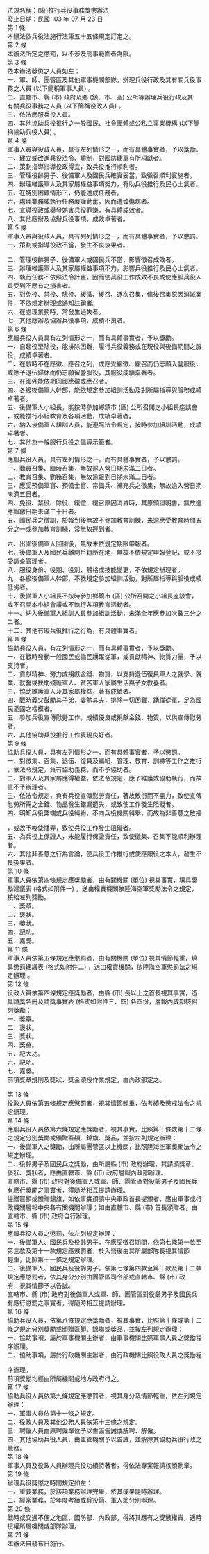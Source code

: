 法規名稱：(廢)推行兵役事務獎懲辦法  
廢止日期：民國 103 年 07 月 23 日  
第 1 條  
本辦法依兵役法施行法第五十五條規定訂定之。  
第 2 條  
本辦法所定之懲罰，以不涉及刑事範圍者為限。  
第 3 條  
依本辦法獎懲之人員如左：  
一、軍、師、團管區及其他軍事機關部隊，辦理兵役行政及其有關兵役事  
務之人員 (以下簡稱軍事人員) 。  
二、直轄市、縣 (市) 政府及鄉 (鎮、市、區) 公所等辦理兵役行政及其  
有關兵役事務之人員 (以下簡稱役政人員) 。  
三、依法應服兵役人員。  
四、其他協助兵役推行之一般國民、社會團體或公私立事業機構 (以下簡  
稱協助兵役人員) 。  
第 4 條  
軍事人員與役政人員，具有左列情形之一，而有具體事實者，予以獎勵。  
一、建立或改進兵役法令、體制，對國防建軍有所項獻者。  
二、策劃指導指導役政得宜，致兵役推行順利者。  
三、管理役齡男子、後備軍人及國民兵確實妥當，致徵召順利實施者。  
四、辦理維護軍人及其家屬權益事項努力，有助兵役推行及民心士氣者。  
五、在特別困難情形下，仍能達成任務者。  
六、處理業務或執行任務嚴謹勤奮，因而遭致傷病者。  
七、宣導役政或舉發妨害兵役罪嫌，有具體成效者。  
八、其他應辦及協辦兵役事項，成效卓著者。  
第 5 條  
軍事人員與役政人員，具有列列情形之一，而有具體事實者，予以懲罰。  
一、策劃或指導役政不當，發生不良後果者。  


二、管理役齡男子、後備軍人或國民兵不當，影響徵召成效者。  
三、辦理維護軍人及其家屬權益事項不力，影響兵役推行及民心士氣者。  
四、執行任務不依照法令計畫，因而使兵役工作成效不良或使應服兵役人  
員受到不應有之損害者。  
五、對免役、禁役、除役、緩徵、緩召、逐次召集，儘後召集原因消滅案  
件，不依規定辦理或通知註銷者。  
六、在處理業務時，常發生過失者。  
七、其他應辦及協辦兵役事項，成績不良者。  
第 6 條  
應服兵役人員具有左列情形之一，而有具體事實者，予以獎勵。  
一、自起役至除役，能排除困難，履行兵役義務或在現役與後備期間之服  
役，成績卓著者。  
二、在戰時不在應徵、應召之列，或應受緩徵、緩召而仍志願入營服役，  
或應予退伍歸休而仍志願留營服役，其服役成績卓著者。  
三、在國外能依期回國應徵或應召者。  
四、各級後備軍人幹部，能依規定參加組訓活動及對所屬指導與服務成績  
卓著者。  
五、後備軍人小組長，能按時參加鄉鎮市 (區) 公所召開之小組長座談會  
，或能推行小組教育及各項活動，成績卓著者。  
六、納入後備軍人組訓人員，能遵照法令規定，按時參加組訓活動，成績  
卓著者。  
七、其他為一般服行兵役之倡導示範者。  
第 7 條  
應服兵役人員，具有左列情形之一，而有具體事實者，予以懲罰。  
一、動員召集、臨時召集，無故逾入營日期未滿二日者。  
二、教育召集、勤務召集，無故逾報到日期未滿二日者。  
三、應受預備軍官、預備士官、常備兵、補充兵之徵集，無故逾入營日期  
未滿五日者。  
四、免役、禁役、除役、緩徵、緩召原因消滅時，其原領證明書，無故逾  
應報繳日期未滿三十日者。  
五、國民兵之徵訓，於報到後無故不參加教育訓練，未逾應受教育時間五  
分之一或參加教育訓練，常無故遲到者。  


六、出國後備軍人回國後，無故未依規定期限申報者。  
七、後備軍人及國民兵離開戶籍所在地，無故不依規定申報登記，或不接  
受調查管理者。  
八、服役身份、役期、役別、體格或技能變更，不依規定辦理者。  
九、各級後備軍人幹部，不依規定參加組訓活動，對所屬指導與服役成績  
低劣者。  
十、後備軍人小組長不按時參加鄉鎮市 (區) 公所召開之小組長座談會，  
或不召開本小組會議或不執行各項教育活動者。  
十一、納入後備軍人組訓人員參加組訓活動，未滿全年應參加次數三分之  
二者。  
十二、其他有礙兵役推行之行為，有具體事實者。  
第 8 條  
協助兵役人員，有左列情形之一，而有具體事實者，予以獎勵。  
一、在戰時發動一般國民或僑民踴躍從軍，或貢獻精神、物質力量，予以  
支持者。  
二、貢獻精神、勞力或捐獻金錢、物質，以支持退伍復員軍人之就學、就  
業、就醫或扶助殘廢軍人、貧苦軍人家屬生活與子女教養者。  
三、協助維護軍人及其家屬權益，著有成績者。  
四、戰時義父鼓勵其子弟，妻勉其夫，排除一切困難，踴躍從軍，足為國  
民愛國之楷模者。  
五、參加兵役宣傳慰勞工作，成績優良或捐獻金錢、物質，以供宣傳慰勞  
者。  
六、其他協助兵役推行工作表現良好者。  
第 9 條  
協助兵役人員，具有左列情形之一，而有具體事實者，予以懲罰。  
一、對徵集、召集、退伍、復員及編組、管理、教育、訓練等工作之推行  
，依法令規定，負有協助義務，而不予協助者。  
二、對軍人及其家屬應得權益，依法令規定，應予維護或協助執行，而故  
意不予辦理者。  
三、依法令規定，負有兵役宣傳慰勞責任，著故敷衍而不盡力，致使宣傳  
慰勞所需之金錢、物品發生錯漏遺失，或致使工作發生阻礙者。  
四、明知兵役弊端或兵役糾紛，不向兵役機關糾舉，而故為非善意之散播  


，或故予唆使播弄，致使兵役工作發生阻礙者。  
五、為兵役上保證人，未能履行保證責任，致使徵集、召集不能順利辦理  
者。  
六、其他非善意之行為言論，使兵役工作推行或使應服役之本人，發生不  
良後果者。  
第 10 條  
軍事人員依第四條規定應獎勵者，由有關機關 (單位) 視其事實，填具獎  
勵建議表 (格式如附件一) ，送由權責機關依陸海空軍獎勵法令之規定，  
核給左列獎勵。  
一、獎章。  
二、褒狀。  
三、獎狀。  
四、記功。  
五、嘉獎。  
第 11 條  
軍事人員依第五條規定應懲罰者，由有關機關 (單位) 視其情節輕重，填  
具懲罰建議表 (格式如附件二) ，送由權責機關，依陸海空軍懲罰法之規  
定辦理 。  
第 12 條  
役政人員依第四條規定應獎勵者，由縣 (市) 長以上之首長視其事實，造  
具請獎名冊及請獎事實表 (格式如附件三、四) 各四份，層報內政部核給  
列獎勵：  
一、獎章。  
二、褒狀。  
三、獎狀。  
四、獎金。  
五、記大功。  
六、記功。  
七、嘉獎。  
前項獎章規則及獎狀、獎金頒授作業規定，由內政部定之。  


第 13 條  
役政人員依第五條規定應懲罰者，視其情節輕重，依考績及懲戒法令之規  
定辦理。  
第 14 條  
應服兵役人員依第六條規定應獎勵者，視其事實，比照第十條或第十二條  
之規定分別獎勵或頒贈匾額、錦旗、獎品，並按左列規定辦理：  
一、後備軍人之獎勵，由所屬團管區以上機關，比照陸海空軍獎勵法令之  
規定辦理。  
二、役齡男子及國民兵之獎勵，由所屬縣 (市) 政府辦理，其請頒獎章、  
褒狀、獎狀者，應由直轄市、縣 (市) 政府層報內政部辦理。  
直轄市、縣 (市) 政府對後備軍人或軍、師、團管區對役齡男子及國民兵  
有應行獎勵之事實者，得隨時相互提請辦理。  
提贈匾額或頒贈錦旗，如依事實須請中央軍政首長提頒者，應由軍事或行  
政機關層報中央各有關機關辦理；如由直轄市、縣 (市) 首長頒贈者，由  
直轄市、縣 (市) 政府自行辦理。  
第 15 條  
應服兵役人員之懲罰，依左列規定辦理：  
一、後備軍人、國民兵及役齡男子，在應受徵召期間，依第七條第一款至  
第三款及第十一款規定應懲罰者，於入營後由其所屬部隊長視其情節  
輕重，比照第十一條之規定辦理。  
二、後備軍人、國民兵及役齡男子，依第七條第四款至第十款及第十二款  
規定應懲罰者，依其身分分別由團管區司令部或直轄市、縣 (市) 政  
府，視其情節予以告誡。  
直轄市、縣 (市) 政府對後備軍人或軍、師、團管區對役齡男子及國民兵  
有應行懲罰之事實者，得隨時相互提請辦理。  
第 16 條  
協助兵役人員，依第八條規定應獎勵者，視其事實，比照第十條或第十二  
條之規定分別獎勵或頒贈匾額、錦旗或獎品，並按左列規定辦理：  
一、協助事項，屬於軍事機關主辦者，由軍事機關比照軍事人員之獎勵程  
序辦理。  
二、協助事項，屬於行政機關主辦者，由行政機關比照役政人員之獎勵程  


序辦理。  
前項獎勵均經由所屬機關或地方政府行之。  
第 17 條  
協助兵役人員依第九條規定應懲罰者，視其身分及情節輕重，依左列規定  
辦理：  
一、軍事人員依第十一條之規定。  
二、役政人員及其他公務人員依第十三條之規定。  
三、聘僱人員由原聘僱單位予以書面告誡或解聘、解僱。  
四、其他協助兵役人員，由主管機關予以告誡，並解除其協助兵役行政之  
職務。  
第 18 條  
軍事人員及役政人員辦理兵役功績特著者，得依法專案報請核頒勳章。  
第 19 條  
辦理兵役獎懲之時間規定如左：  
一、重要業務，於該項業務辦理完畢，依其成果隨時辦理。  
二、經常業務，於年度考績或兵役節、軍人節分別辦理。  
第 20 條  
戰時或交通不便之地區，國防部、內政部，得將其應有之獎懲權責，適時  
授權所屬機關或部隊辦理。  
第 21 條  
本辦法自發布日施行。  


